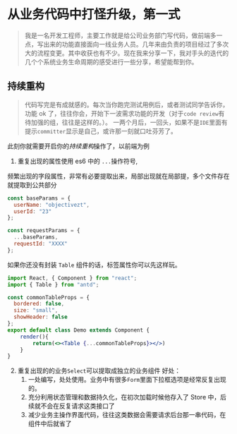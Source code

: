 # 从业务代码中打怪升级，第一式

> 我是一名开发工程师，主要工作就是给公司业务部门写代码，做前端多一点，写出来的功能直接面向一线业务人员。几年来由负责的项目经过了多次大的流程变更。其中收获也有不少。现在我来分享一下，我对手头的迭代的几个个系统业务生命周期的感受进行一些分享，希望能帮到你。

## 持续重构

> 代码写完是有成就感的。每次当你跑完测试用例后，或者测试同学告诉你，功能 ok 了，往往你会，开始下一波需求功能的开发（对于`code review`有待加强的组，往往是这样的。）。
> 一两个月后，一回头，如果不是`IDE`里面有提示`committer`显示是自己，或许那一刻就口吐芬芳了。

此刻你就需要开启你的*持续重构*操作了，以前端为例

1. 重复出现的属性使用 es6 中的 `...`操作符号,

频繁出现的字段属性，非常有必要提取出来，局部出现就在局部提，多个文件存在就提取到公共部分

```js
const baseParams = {
  userName: "objectivezt",
  userId: "23"
};

const requestParams = {
  ...baseParams,
  requestId: "XXXX"
};
```

如果你还没有封装 `Table` 组件的话，标签属性你可以先这样玩。

```jsx
import React, { Component } from "react";
import { Table } from "antd";

const commonTableProps = {
  bordered: false,
  size: "small",
  showHeader: false
};
export default class Demo extends Component {
    render(){
        return(<><Table {...commonTableProps}></>)
    }
}
```

2. 重复出现的的业务`Select`可以提取成独立的业务组件
   好处：
   1. 一处编写，处处使用。业务中有很多`Form`里面下拉框选项是经常反复出现的。
   2. 充分利用状态管理和数据持久化，在初次加载时候他存入了 Store 中，后续就不会在反复请求这类接口了
   3. 减少业务主操作界面代码，往往这类数据会需要请求后台那一串代码，在组件中后就省了
